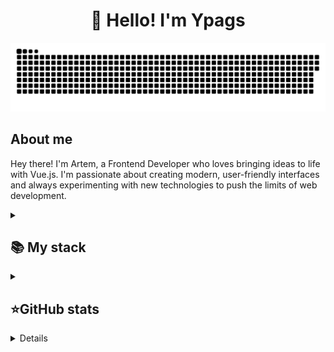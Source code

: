 <h1 align="center">👋 Hello! I'm Ypags </h1>

<p align="center">
  <img width="800" src="assets/github-snake.svg" alt="snake"/>
</p>

## About me

Hey there! I'm Artem, a Frontend Developer who loves bringing ideas to life with Vue.js. I'm passionate about creating modern, user-friendly interfaces and always experimenting with new technologies to push the limits of web development.

<details align="left">
  <summary><h2><b>📚 My stack</b></h2></summary>
  <p>
    <h3>Frontend</h3>
    <img src="https://skillicons.dev/icons?i=html,css,js,tailwind,vue&perline=7" />
  </p>
</details>


<details align="left">
  <summary><h2><b>⭐GitHub stats</b></h2></summary>
  <p>
    <img src="https://github-readme-stats.vercel.app/api/top-langs/?username=Ypags&theme=dracula&layout=compact&hide_border=true&bg_color=00000000" />
    <br>
    <img src="https://github-readme-stats.vercel.app/api?username=Ypags&count_private=true&show_icons=true&theme=dracula&hide_border=true&bg_color=00000000" />
  </p>
</details>

<details align="left">
  <div align="left">
      <a href="https://vk.com/n13ro"><img src="https://img.shields.io/badge/Вконтакте-blue?style=for-the-badge&logo=vk&logoColor=white" alt="LinkedIn Badge"></a>
      <a href="danilbagisev472@gmail.com"><img src="https://img.shields.io/badge/Gmail-red?style=for-the-badge&logo=gmail&logoColor=white" alt="Youtube Badge"></a>
      <a href="https://t.me/n1_3ro"><img src="https://img.shields.io/badge/Telegram-blue?style=for-the-badge&logo=telegram&logoColor=white" alt="Telegram Badge"></a>
    </div>
</details>
